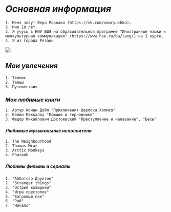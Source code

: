# *Основная информация*
    1. Меня зовут Вера Марюшко (https://vk.com/vmaryushko). 
    2. Мне 18 лет. 
    3. Я учусь в НИУ ВШЭ на образовательной программе "Иностранные языки и межкультурная коммуникация" (https://www.hse.ru/ba/lang/) на 1 курсе.
    4. Я из города Рязань 
![](http://s3-eu-central-1.amazonaws.com/xn--80aa0aqccl2b9d/uploads/2015/10/196-768x453.jpg)
## *Мои увлечения* 
    1. Теннис
    2. Танцы
    3. Путешествия 
### *Мои любимые книги*
    1. Артур Конан Дойл "Приключения Шерлока Холмса"
    2. Колин Маккалоу "Поющие в терновнике"
    3. Федор Михайлович Достоевский "Преступление и наказание", "Бесы"
#### *Любимые музыкальные исполнители*
    1. The Neighbourhood
    2. Thomas Mraz
    3. Arctic Monkeys
    4. Pharaoh
##### *Любимы фильмы и сериалы*
    1. "Аббатсво Даунтон" 
    2. "Stranger things"
    3. "Острые козырьки"
    4. "Игра престолов"
    5. "Багровый пик"
    6. "Рай"
    7. "Начало"
    
